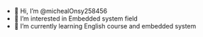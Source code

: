 - 👋 Hi, I’m @michealOnsy258456
- 👀 I’m interested in Embedded system field
- 🌱 I’m currently learning English course and embedded system

<!---
michealOnsy258456/michealOnsy258456 is a ✨ special ✨ repository because its `README.md` (this file) appears on your GitHub profile.
You can click the Preview link to take a look at your changes.
--->
